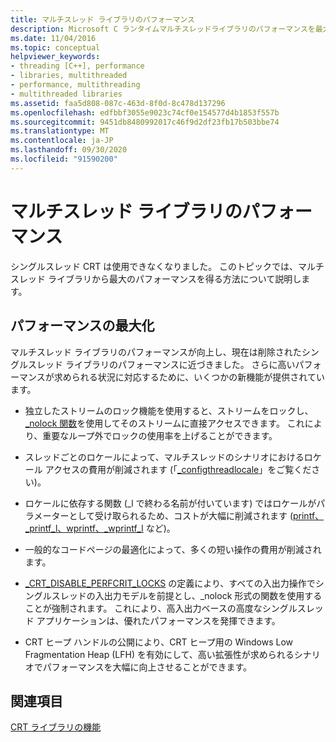 ```yaml
---
title: マルチスレッド ライブラリのパフォーマンス
description: Microsoft C ランタイムマルチスレッドライブラリのパフォーマンスを最大限に引き出す方法の概要について説明します。
ms.date: 11/04/2016
ms.topic: conceptual
helpviewer_keywords:
- threading [C++], performance
- libraries, multithreaded
- performance, multithreading
- multithreaded libraries
ms.assetid: faa5d808-087c-463d-8f0d-8c478d137296
ms.openlocfilehash: edfbbf3055e9023c74cf0e154577d4b1853f557b
ms.sourcegitcommit: 9451db8480992017c46f9d2df23fb17b503bbe74
ms.translationtype: MT
ms.contentlocale: ja-JP
ms.lasthandoff: 09/30/2020
ms.locfileid: "91590200"
---
```

# <a name="multithreaded-libraries-performance"></a>マルチスレッド ライブラリのパフォーマンス

シングルスレッド CRT は使用できなくなりました。 このトピックでは、マルチスレッド ライブラリから最大のパフォーマンスを得る方法について説明します。

## <a name="maximizing-performance"></a>パフォーマンスの最大化

マルチスレッド ライブラリのパフォーマンスが向上し、現在は削除されたシングルスレッド ライブラリのパフォーマンスに近づきました。 さらに高いパフォーマンスが求められる状況に対応するために、いくつかの新機能が提供されています。

- 独立したストリームのロック機能を使用すると、ストリームをロックし、[_nolock 関数](../c-runtime-library/nolock-functions.md)を使用してそのストリームに直接アクセスできます。 これにより、重要なループ外でロックの使用率を上げることができます。

- スレッドごとのロケールによって、マルチスレッドのシナリオにおけるロケール アクセスの費用が削減されます (「[_configthreadlocale](../c-runtime-library/reference/configthreadlocale.md)」をご覧ください)。

- ロケールに依存する関数 (_l で終わる名前が付いています) ではロケールがパラメーターとして受け取られるため、コストが大幅に削減されます ([printf、_printf_l、wprintf、_wprintf_l](../c-runtime-library/reference/printf-printf-l-wprintf-wprintf-l.md) など)。

- 一般的なコードページの最適化によって、多くの短い操作の費用が削減されます。

- [_CRT_DISABLE_PERFCRIT_LOCKS](../c-runtime-library/crt-disable-perfcrit-locks.md) の定義により、すべての入出力操作でシングルスレッドの入出力モデルを前提とし、_nolock 形式の関数を使用することが強制されます。 これにより、高入出力ベースの高度なシングルスレッド アプリケーションは、優れたパフォーマンスを発揮できます。

- CRT ヒープ ハンドルの公開により、CRT ヒープ用の Windows Low Fragmentation Heap (LFH) を有効にして、高い拡張性が求められるシナリオでパフォーマンスを大幅に向上させることができます。

## <a name="see-also"></a>関連項目

[CRT ライブラリの機能](../c-runtime-library/crt-library-features.md)

